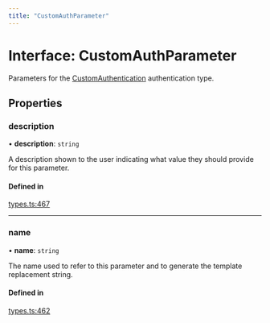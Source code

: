 ```yaml
---
title: "CustomAuthParameter"
---
```

# Interface: CustomAuthParameter

Parameters for the [CustomAuthentication](CustomAuthentication.md) authentication type.

## Properties

### description

• **description**: `string`

A description shown to the user indicating what value they should provide for this parameter.

#### Defined in

[types.ts:467](https://github.com/coda/packs-sdk/blob/main/types.ts#L467)

___

### name

• **name**: `string`

The name used to refer to this parameter and to generate the template replacement string.

#### Defined in

[types.ts:462](https://github.com/coda/packs-sdk/blob/main/types.ts#L462)

